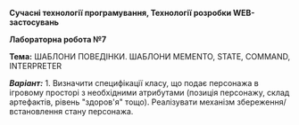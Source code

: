 **Сучасні технології програмування, Технології розробки WEB-застосувань**

**Лабораторна робота №7**

**Тема:** ШАБЛОНИ ПОВЕДІНКИ. ШАБЛОНИ MEMENTO, STATE, COMMAND, INTERPRETER
 

_**Варіант:**_ 
	1. Визначити специфікації класу, що подає персонажа в ігровому просторі з
	необхідними атрибутами (позиція персонажу, склад артефактів, рівень
	"здоров'я" тощо). Реалізувати механізм збереження/встановлення стану
	персонажа. 

 